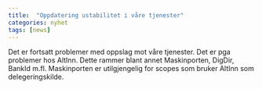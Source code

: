 ```yaml
---
title:  "Oppdatering ustabilitet i våre tjenester"
categories: nyhet
tags: [news]
---
```

Det er fortsatt problemer med oppslag mot våre tjenester. Det er pga problemer hos AltInn. Dette rammer blant annet Maskinporten, DigDir, BankId m.fl. Maskinporten er utilgjengelig for scopes som bruker AltInn som delegeringskilde.

